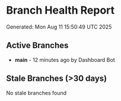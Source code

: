 # Branch Health Report
Generated: Mon Aug 11 15:50:49 UTC 2025

## Active Branches
- **main** - 12 minutes ago by Dashboard Bot

## Stale Branches (>30 days)
No stale branches found
